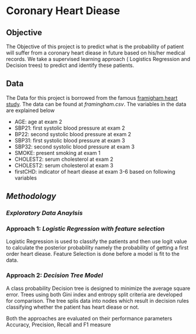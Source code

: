 # Coronary Heart Diease
## **Objective**
The Objective of this project is to predict what is the probability of patient will suffer from a coronary heart diease in future based on his/her medical records. We take a supervised learning approach ( Logistics Regression and Decision trees) to predict and identify these patients. 

## **Data**
The Data for this project is borrowed from the famous [framigham heart study](https://en.wikipedia.org/wiki/Framingham_Heart_Study). The data can be found at _framingham.csv_. The variables in the data are explained below 
* AGE: age at exam 2 
* SBP21: first systolic blood pressure at exam 2
* BP22: second systolic blood pressure at exam 2
* SBP31:  first systolic blood pressure at exam 3
* SBP32: second systolic blood pressure at exam 3
* SMOKE:  present smoking at exam 1
* CHOLEST2: serum cholesterol at exam 2
* CHOLEST2: serum cholesterol at exam 3
* firstCHD: indicator of heart diease at exam 3-6 based on following variables 

## *Methodology*

### _Exploratory Data Anaylsis_

### Approach 1: _Logistic Regression with feature selection_
Logistic Regression is used to classify the patients and then use logit value to calculate the posterior probability namely the probability of getting a first order heart diease. Feature Selection is done before a model is fit to the data. 

### Approach 2: _Decision Tree Model_ 
A class probability Decision tree is designed to minimize the average square error. Trees using both Gini index and entropy split criteria are developed for comparison. The tree splis data into nodes which result in decision rules classifying whether the patient has heart diease or not.

Both the approaches are evaluated on their performance parameters Accuracy, Precision, Recall and F1 measure 
